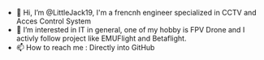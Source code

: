 - 👋 Hi, I’m @LittleJack19, I'm a frencnh engineer specialized in CCTV and Acces Control System
- 👀 I’m interested in IT in general, one of my hobby is FPV Drone and I activly follow project like EMUFlight and Betaflight.
- 📫 How to reach me : Directly into GitHub

<!---
LittleJack19/LittleJack19 is a ✨ special ✨ repository because its `README.md` (this file) appears on your GitHub profile.
You can click the Preview link to take a look at your changes.
--->
